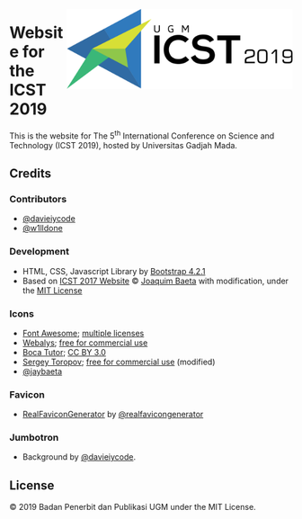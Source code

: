 <a href="http://icst.ugm.ac.id/2019/"><img src="https://github.com/bppugm/icst-2019/blob/master/images/logos/logo.svg" height="142px" align="right"></a>

# Website for the ICST 2019

This is the website for The 5<sup>th</sup> International Conference on Science and Technology (ICST 2019), hosted by Universitas Gadjah Mada.

## Credits

### Contributors

+ [@davieiycode](https://github.com/davieiycode)
+ [@w1lldone](https://github.com/w1lldone)

### Development

+ HTML, CSS, Javascript Library by [Bootstrap 4.2.1](https://getbootstrap.com/docs/4.2/)
+ Based on [ICST 2017 Website](https://github.com/jaybaeta/icst-2017) © [Joaquim Baeta](https://github.com/jaybaeta/) with modification, under the [MIT License](https://github.com/jaybaeta/icst-2017/blob/master/LICENSE.md)

### Icons

+ [Font Awesome](http://fontawesome.io); [multiple licenses](http://fontawesome.io/license/)
+ [Webalys](https://www.iconfinder.com/webalys); [free for commercial use](https://www.iconfinder.com/iconsets/kameleon-free-pack-rounded)
+ [Boca Tutor](https://www.iconfinder.com/bocatutor); [CC BY 3.0](https://creativecommons.org/licenses/by/3.0/)
+ [Sergey Toropov](https://www.iconfinder.com/Sergt); [free for commercial use](https://www.iconfinder.com/iconsets/file-extension-3) (modified)
+ [@jaybaeta](https://github.com/jaybaeta)

### Favicon

+ [RealFaviconGenerator](http://realfavicongenerator.net/) by [@realfavicongenerator](https://github.com/realfavicongenerator)

### Jumbotron

+ Background by [@davieiycode](https://github.com/davieiycode).


## License

© 2019 Badan Penerbit dan Publikasi UGM under the MIT License.
